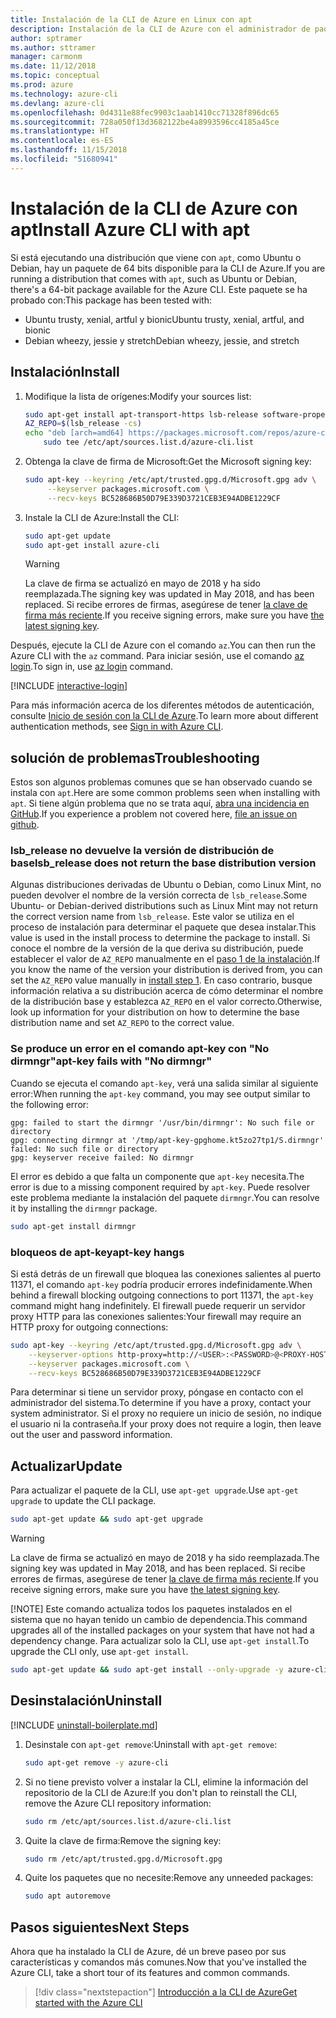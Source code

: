 ```yaml
---
title: Instalación de la CLI de Azure en Linux con apt
description: Instalación de la CLI de Azure con el administrador de paquetes apt
author: sptramer
ms.author: sttramer
manager: carmonm
ms.date: 11/12/2018
ms.topic: conceptual
ms.prod: azure
ms.technology: azure-cli
ms.devlang: azure-cli
ms.openlocfilehash: 0d4311e88fec9903c1aab1410cc71328f896dc65
ms.sourcegitcommit: 728a050f13d3682122be4a8993596cc4185a45ce
ms.translationtype: HT
ms.contentlocale: es-ES
ms.lasthandoff: 11/15/2018
ms.locfileid: "51680941"
---
```

# <a name="install-azure-cli-with-apt"></a><span data-ttu-id="09c27-103">Instalación de la CLI de Azure con apt</span><span class="sxs-lookup"><span data-stu-id="09c27-103">Install Azure CLI with apt</span></span>

<span data-ttu-id="09c27-104">Si está ejecutando una distribución que viene con `apt`, como Ubuntu o Debian, hay un paquete de 64 bits disponible para la CLI de Azure.</span><span class="sxs-lookup"><span data-stu-id="09c27-104">If you are running a distribution that comes with `apt`, such as Ubuntu or Debian, there's a 64-bit package available for the Azure CLI.</span></span> <span data-ttu-id="09c27-105">Este paquete se ha probado con:</span><span class="sxs-lookup"><span data-stu-id="09c27-105">This package has been tested with:</span></span>

* <span data-ttu-id="09c27-106">Ubuntu trusty, xenial, artful y bionic</span><span class="sxs-lookup"><span data-stu-id="09c27-106">Ubuntu trusty, xenial, artful, and bionic</span></span>
* <span data-ttu-id="09c27-107">Debian wheezy, jessie y stretch</span><span class="sxs-lookup"><span data-stu-id="09c27-107">Debian wheezy, jessie, and stretch</span></span>

## <a name="install"></a><span data-ttu-id="09c27-108">Instalación</span><span class="sxs-lookup"><span data-stu-id="09c27-108">Install</span></span>

1. <div id="install-step-1"/><span data-ttu-id="09c27-109">Modifique la lista de orígenes:</span><span class="sxs-lookup"><span data-stu-id="09c27-109">Modify your sources list:</span></span>

    ```bash
    sudo apt-get install apt-transport-https lsb-release software-properties-common -y
    AZ_REPO=$(lsb_release -cs)
    echo "deb [arch=amd64] https://packages.microsoft.com/repos/azure-cli/ $AZ_REPO main" | \
        sudo tee /etc/apt/sources.list.d/azure-cli.list
    ```

2. <div id="signingKey"/><span data-ttu-id="09c27-110">Obtenga la clave de firma de Microsoft:</span><span class="sxs-lookup"><span data-stu-id="09c27-110">Get the Microsoft signing key:</span></span>

   ```bash
   sudo apt-key --keyring /etc/apt/trusted.gpg.d/Microsoft.gpg adv \
        --keyserver packages.microsoft.com \
        --recv-keys BC528686B50D79E339D3721CEB3E94ADBE1229CF
   ```

3. <span data-ttu-id="09c27-111">Instale la CLI de Azure:</span><span class="sxs-lookup"><span data-stu-id="09c27-111">Install the CLI:</span></span>

   ```bash
   sudo apt-get update
   sudo apt-get install azure-cli
   ```

   > [!WARNING]
   > <span data-ttu-id="09c27-112">La clave de firma se actualizó en mayo de 2018 y ha sido reemplazada.</span><span class="sxs-lookup"><span data-stu-id="09c27-112">The signing key was updated in May 2018, and has been replaced.</span></span> <span data-ttu-id="09c27-113">Si recibe errores de firmas, asegúrese de tener [la clave de firma más reciente](#signingKey).</span><span class="sxs-lookup"><span data-stu-id="09c27-113">If you receive signing errors, make sure you have [the latest signing key](#signingKey).</span></span>

<span data-ttu-id="09c27-114">Después, ejecute la CLI de Azure con el comando `az`.</span><span class="sxs-lookup"><span data-stu-id="09c27-114">You can then run the Azure CLI with the `az` command.</span></span> <span data-ttu-id="09c27-115">Para iniciar sesión, use el comando [az login](/cli/azure/reference-index#az-login).</span><span class="sxs-lookup"><span data-stu-id="09c27-115">To sign in, use [az login](/cli/azure/reference-index#az-login) command.</span></span>

[!INCLUDE [interactive-login](includes/interactive-login.md)]

<span data-ttu-id="09c27-116">Para más información acerca de los diferentes métodos de autenticación, consulte [Inicio de sesión con la CLI de Azure](authenticate-azure-cli.md).</span><span class="sxs-lookup"><span data-stu-id="09c27-116">To learn more about different authentication methods, see [Sign in with Azure CLI](authenticate-azure-cli.md).</span></span>

## <a name="troubleshooting"></a><span data-ttu-id="09c27-117">solución de problemas</span><span class="sxs-lookup"><span data-stu-id="09c27-117">Troubleshooting</span></span>

<span data-ttu-id="09c27-118">Estos son algunos problemas comunes que se han observado cuando se instala con `apt`.</span><span class="sxs-lookup"><span data-stu-id="09c27-118">Here are some common problems seen when installing with `apt`.</span></span> <span data-ttu-id="09c27-119">Si tiene algún problema que no se trata aquí, [abra una incidencia en GitHub](https://github.com/Azure/azure-cli/issues).</span><span class="sxs-lookup"><span data-stu-id="09c27-119">If you experience a problem not covered here, [file an issue on github](https://github.com/Azure/azure-cli/issues).</span></span>

### <a name="lsbrelease-does-not-return-the-base-distribution-version"></a><span data-ttu-id="09c27-120">lsb_release no devuelve la versión de distribución de base</span><span class="sxs-lookup"><span data-stu-id="09c27-120">lsb_release does not return the base distribution version</span></span>

<span data-ttu-id="09c27-121">Algunas distribuciones derivadas de Ubuntu o Debian, como Linux Mint, no pueden devolver el nombre de la versión correcta de `lsb_release`.</span><span class="sxs-lookup"><span data-stu-id="09c27-121">Some Ubuntu- or Debian-derived distributions such as Linux Mint may not return the correct version name from `lsb_release`.</span></span> <span data-ttu-id="09c27-122">Este valor se utiliza en el proceso de instalación para determinar el paquete que desea instalar.</span><span class="sxs-lookup"><span data-stu-id="09c27-122">This value is used in the install process to determine the package to install.</span></span> <span data-ttu-id="09c27-123">Si conoce el nombre de la versión de la que deriva su distribución, puede establecer el valor de `AZ_REPO` manualmente en el [paso 1 de la instalación](#install-step-1).</span><span class="sxs-lookup"><span data-stu-id="09c27-123">If you know the name of the version your distribution is derived from, you can set the `AZ_REPO` value manually in [install step 1](#install-step-1).</span></span> <span data-ttu-id="09c27-124">En caso contrario, busque información relativa a su distribución acerca de cómo determinar el nombre de la distribución base y establezca `AZ_REPO` en el valor correcto.</span><span class="sxs-lookup"><span data-stu-id="09c27-124">Otherwise, look up information for your distribution on how to determine the base distribution name and set `AZ_REPO` to the correct value.</span></span>

### <a name="apt-key-fails-with-no-dirmngr"></a><span data-ttu-id="09c27-125">Se produce un error en el comando apt-key con "No dirmngr"</span><span class="sxs-lookup"><span data-stu-id="09c27-125">apt-key fails with "No dirmngr"</span></span>

<span data-ttu-id="09c27-126">Cuando se ejecuta el comando `apt-key`, verá una salida similar al siguiente error:</span><span class="sxs-lookup"><span data-stu-id="09c27-126">When running the `apt-key` command, you may see output similar to the following error:</span></span>

```output
gpg: failed to start the dirmngr '/usr/bin/dirmngr': No such file or directory
gpg: connecting dirmngr at '/tmp/apt-key-gpghome.kt5zo27tp1/S.dirmngr' failed: No such file or directory
gpg: keyserver receive failed: No dirmngr
```

<span data-ttu-id="09c27-127">El error es debido a que falta un componente que `apt-key` necesita.</span><span class="sxs-lookup"><span data-stu-id="09c27-127">The error is due to a missing component required by `apt-key`.</span></span> <span data-ttu-id="09c27-128">Puede resolver este problema mediante la instalación del paquete `dirmngr`.</span><span class="sxs-lookup"><span data-stu-id="09c27-128">You can resolve it by installing the `dirmngr` package.</span></span>

```bash
sudo apt-get install dirmngr
```

### <a name="apt-key-hangs"></a><span data-ttu-id="09c27-129">bloqueos de apt-key</span><span class="sxs-lookup"><span data-stu-id="09c27-129">apt-key hangs</span></span>

<span data-ttu-id="09c27-130">Si está detrás de un firewall que bloquea las conexiones salientes al puerto 11371, el comando `apt-key` podría producir errores indefinidamente.</span><span class="sxs-lookup"><span data-stu-id="09c27-130">When behind a firewall blocking outgoing connections to port 11371, the `apt-key` command might hang indefinitely.</span></span>
<span data-ttu-id="09c27-131">El firewall puede requerir un servidor proxy HTTP para las conexiones salientes:</span><span class="sxs-lookup"><span data-stu-id="09c27-131">Your firewall may require an HTTP proxy for outgoing connections:</span></span>

```bash
sudo apt-key --keyring /etc/apt/trusted.gpg.d/Microsoft.gpg adv \
    --keyserver-options http-proxy=http://<USER>:<PASSWORD>@<PROXY-HOST>:<PROXY-PORT>/ \
    --keyserver packages.microsoft.com \
    --recv-keys BC528686B50D79E339D3721CEB3E94ADBE1229CF
```

<span data-ttu-id="09c27-132">Para determinar si tiene un servidor proxy, póngase en contacto con el administrador del sistema.</span><span class="sxs-lookup"><span data-stu-id="09c27-132">To determine if you have a proxy, contact your system administrator.</span></span> <span data-ttu-id="09c27-133">Si el proxy no requiere un inicio de sesión, no indique el usuario ni la contraseña.</span><span class="sxs-lookup"><span data-stu-id="09c27-133">If your proxy does not require a login, then leave out the user and password information.</span></span>

## <a name="update"></a><span data-ttu-id="09c27-134">Actualizar</span><span class="sxs-lookup"><span data-stu-id="09c27-134">Update</span></span>

<span data-ttu-id="09c27-135">Para actualizar el paquete de la CLI, use `apt-get upgrade`.</span><span class="sxs-lookup"><span data-stu-id="09c27-135">Use `apt-get upgrade` to update the CLI package.</span></span>

   ```bash
   sudo apt-get update && sudo apt-get upgrade
   ```

> [!WARNING]
> <span data-ttu-id="09c27-136">La clave de firma se actualizó en mayo de 2018 y ha sido reemplazada.</span><span class="sxs-lookup"><span data-stu-id="09c27-136">The signing key was updated in May 2018, and has been replaced.</span></span> <span data-ttu-id="09c27-137">Si recibe errores de firmas, asegúrese de tener [la clave de firma más reciente](#signingKey).</span><span class="sxs-lookup"><span data-stu-id="09c27-137">If you receive signing errors, make sure you have [the latest signing key](#signingKey).</span></span>
>
> [!NOTE]
> <span data-ttu-id="09c27-138">Este comando actualiza todos los paquetes instalados en el sistema que no hayan tenido un cambio de dependencia.</span><span class="sxs-lookup"><span data-stu-id="09c27-138">This command upgrades all of the installed packages on your system that have not had a dependency change.</span></span>
> <span data-ttu-id="09c27-139">Para actualizar solo la CLI, use `apt-get install`.</span><span class="sxs-lookup"><span data-stu-id="09c27-139">To upgrade the CLI only, use `apt-get install`.</span></span>
> 
> ```bash
> sudo apt-get update && sudo apt-get install --only-upgrade -y azure-cli
> ```

## <a name="uninstall"></a><span data-ttu-id="09c27-140">Desinstalación</span><span class="sxs-lookup"><span data-stu-id="09c27-140">Uninstall</span></span>

[!INCLUDE [uninstall-boilerplate.md](includes/uninstall-boilerplate.md)]

1. <span data-ttu-id="09c27-141">Desinstale con `apt-get remove`:</span><span class="sxs-lookup"><span data-stu-id="09c27-141">Uninstall with `apt-get remove`:</span></span>

    ```bash
    sudo apt-get remove -y azure-cli
    ```

2. <span data-ttu-id="09c27-142">Si no tiene previsto volver a instalar la CLI, elimine la información del repositorio de la CLI de Azure:</span><span class="sxs-lookup"><span data-stu-id="09c27-142">If you don't plan to reinstall the CLI, remove the Azure CLI repository information:</span></span>

   ```bash
   sudo rm /etc/apt/sources.list.d/azure-cli.list
   ```

3. <span data-ttu-id="09c27-143">Quite la clave de firma:</span><span class="sxs-lookup"><span data-stu-id="09c27-143">Remove the signing key:</span></span>

    ```bash
    sudo rm /etc/apt/trusted.gpg.d/Microsoft.gpg
    ```

4. <span data-ttu-id="09c27-144">Quite los paquetes que no necesite:</span><span class="sxs-lookup"><span data-stu-id="09c27-144">Remove any unneeded packages:</span></span>

   ```bash
   sudo apt autoremove
   ```

## <a name="next-steps"></a><span data-ttu-id="09c27-145">Pasos siguientes</span><span class="sxs-lookup"><span data-stu-id="09c27-145">Next Steps</span></span>

<span data-ttu-id="09c27-146">Ahora que ha instalado la CLI de Azure, dé un breve paseo por sus características y comandos más comunes.</span><span class="sxs-lookup"><span data-stu-id="09c27-146">Now that you've installed the Azure CLI, take a short tour of its features and common commands.</span></span>

> [!div class="nextstepaction"]
> [<span data-ttu-id="09c27-147">Introducción a la CLI de Azure</span><span class="sxs-lookup"><span data-stu-id="09c27-147">Get started with the Azure CLI</span></span>](get-started-with-azure-cli.md)